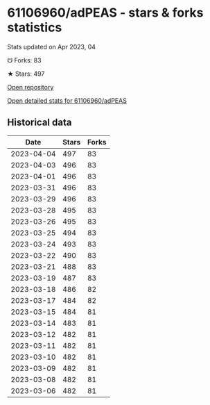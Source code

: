 # 61106960/adPEAS - stars & forks statistics

Stats updated on Apr 2023, 04

☋ Forks: 83

★ Stars: 497

[Open repository](https://github.com/61106960/adPEAS)

[Open detailed stats for 61106960/adPEAS](https://reviewgithub.com/rep/61106960/adPEAS)

## Historical data
| Date | Stars | Forks |
|------|-------|-------|
| 2023-04-04 | 497 | 83 | 
| 2023-04-03 | 496 | 83 | 
| 2023-04-01 | 496 | 83 | 
| 2023-03-31 | 496 | 83 | 
| 2023-03-29 | 496 | 83 | 
| 2023-03-28 | 495 | 83 | 
| 2023-03-26 | 495 | 83 | 
| 2023-03-25 | 494 | 83 | 
| 2023-03-24 | 493 | 83 | 
| 2023-03-22 | 490 | 83 | 
| 2023-03-21 | 488 | 83 | 
| 2023-03-19 | 487 | 83 | 
| 2023-03-18 | 486 | 82 | 
| 2023-03-17 | 484 | 82 | 
| 2023-03-15 | 484 | 81 | 
| 2023-03-14 | 483 | 81 | 
| 2023-03-12 | 482 | 81 | 
| 2023-03-11 | 482 | 81 | 
| 2023-03-10 | 482 | 81 | 
| 2023-03-09 | 482 | 81 | 
| 2023-03-08 | 482 | 81 | 
| 2023-03-06 | 482 | 81 | 

